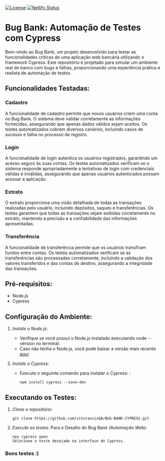
[![License](https://img.shields.io/badge/License-Apache_2.0-blue.svg)](https://opensource.org/licenses/Apache-2.0)  [![Netlify Status](https://api.netlify.com/api/v1/badges/32f537ef-2202-432e-9ff1-252fc87c490e/deploy-status)](https://app.netlify.com/sites/bugbank/deploys)


# Bug Bank: Automação de Testes com Cypress

Bem-vindo ao Bug Bank, um projeto desenvolvido para testar as funcionalidades críticas de uma aplicação web bancária utilizando o framework Cypress. Este repositório é projetado para simular um ambiente real de banco com bugs e falhas, proporcionando uma experiência prática e realista de automação de testes.

## Funcionalidades Testadas:

### Cadastro

A funcionalidade de cadastro permite que novos usuários criem uma conta no Bug Bank. O sistema deve validar corretamente as informações fornecidas, assegurando que apenas dados válidos sejam aceitos. Os testes automatizados cobrem diversos cenários, incluindo casos de sucesso e falha no processo de registro.

### Login

A funcionalidade de login autentica os usuários registrados, garantindo um acesso seguro às suas contas. Os testes automatizados verificam se o sistema responde apropriadamente a tentativas de login com credenciais válidas e inválidas, assegurando que apenas usuários autenticados possam acessar a aplicação.

### Extrato

O extrato proporciona uma visão detalhada de todas as transações realizadas pelo usuário, incluindo depósitos, saques e transferências. Os testes garantem que todas as transações sejam exibidas corretamente no extrato, mantendo a precisão e a confiabilidade das informações apresentadas.

### Transferência

A funcionalidade de transferência permite que os usuários transfiram fundos entre contas. Os testes automatizados verificam se as transferências são processadas corretamente, incluindo a validação dos valores transferidos e das contas de destino, assegurando a integridade das transações.

## Pré-requisitos:
- Node.js
- Cypress

## Configuração do Ambiente:

1. *Instale o Node.js*:
   - Verifique se você possui o Node.js instalado executando node --version no terminal.
   - Caso não tenha o Node.js, você pode baixar a versão mais recente [aqui](https://nodejs.org/en/download/prebuilt-installer).

2. *Instale o Cypress*:
   - Execute o seguinte comando para instalar o Cypress:
:
     ```
     npm install cypress --save-dev
     ```


## Executando os Testes:

1. *Clone o repositório*:
   ```
   git clone https://github.com/vitorassisQA/BUG-BANK-CYPRESS.git

   ```

2. *Execute os testes*:
Para o Desafio do Bug Bank *(Automação Web)*:

   ```
   npx cypress open
   Selecione o teste desejado na interface do Cypress.
   ```
   

### Bons testes :)
